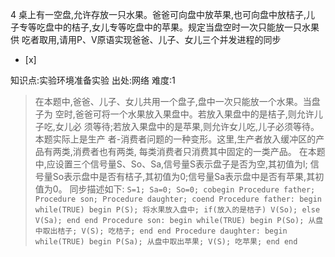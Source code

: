 4
桌上有一空盘,允许存放一只水果。爸爸可向盘中放苹果,也可向盘中放桔子,儿 子专等吃盘中的桔子,女儿专等吃盘中的苹果。规定当盘空时一次只能放一只水果供
吃者取用,请用P、V原语实现爸爸、儿子、女儿三个并发进程的同步
- [x]

知识点:实验环境准备实验
出处:网络
难度:1
> 在本题中,爸爸、儿子、女儿共用一个盘子,盘中一次只能放一个水果。当盘子为 空时,爸爸可将一个水果放入果盘中。若放入果盘中的是桔子,则允许儿子吃,女儿必
> 须等待;若放入果盘中的是苹果,则允许女儿吃,儿子必须等待。本题实际上是生产 者-消费者问题的一种变形。这里,生产者放入缓冲区的产品有两类,消费者也有两类,
> 每类消费者只消费其中固定的一类产品。
> 在本题中,应设置三个信号量S、So、Sa,信号量S表示盘子是否为空,其初值为l;
> 信号量So表示盘中是否有桔子,其初值为0;信号量Sa表示盘中是否有苹果,其初值为0。 同步描述如下:
>     ```
>     S=1; Sa=0; So=0;
>     cobegin
>      Procedure father;
>      Procedure son;
>      Procedure daughter;
>     coend
>     Procedure father:
>       begin
>       while(TRUE)
>       begin
>       P(S);
>       将水果放入盘中;
>       if(放入的是桔子)
>       V(So);
>       else
>       V(Sa);
>       end
>       end
>     Procedure son:
>       begin
>       while(TRUE)
>       begin
>       P(So);
>       从盘中取出桔子;
>       V(S);
>       吃桔子;
>       end
>       end
>     Procedure daughter:
>       begin
>       while(TRUE)
>       begin
>       P(Sa);
>       从盘中取出苹果;
>       V(S);
>       吃苹果;
>       end
>     end
>     ```
